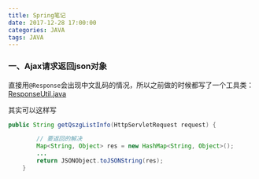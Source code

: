```yaml
---
title: Spring笔记
date: 2017-12-28 17:00:00
categories: JAVA
tags: JAVA
---
```


### 一、Ajax请求返回json对象
直接用`@Response`会出现中文乱码的情况，所以之前做的时候都写了一个工具类：
[ResponseUtil.java](https://github.com/chenbuer/springboot-soa-blog/blob/master/springboot-soa-blog-controller%2Fsrc%2Fmain%2Fjava%2Fcom%2Fchenbuer%2Futil%2FResponseUtil.java)
<!--more-->
其实可以这样写
```java
public String getQszgListInfo(HttpServletRequest request) {

        // 要返回的解决
        Map<String, Object> res = new HashMap<String, Object>();
        ...
        return JSONObject.toJSONString(res);
    }
```